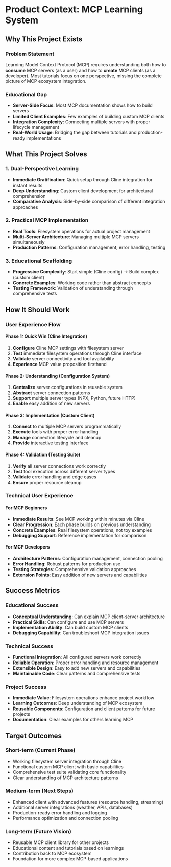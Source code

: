 # Product Context: MCP Learning System

## Why This Project Exists

### Problem Statement

Learning Model Context Protocol (MCP) requires understanding both how to **consume** MCP servers (as a user) and how to **create** MCP clients (as a developer). Most tutorials focus on one perspective, missing the complete picture of MCP ecosystem integration.

### Educational Gap

- **Server-Side Focus**: Most MCP documentation shows how to build servers
- **Limited Client Examples**: Few examples of building custom MCP clients
- **Integration Complexity**: Connecting multiple servers with proper lifecycle management
- **Real-World Usage**: Bridging the gap between tutorials and production-ready implementations

## What This Project Solves

### 1. Dual-Perspective Learning

- **Immediate Gratification**: Quick setup through Cline integration for instant results
- **Deep Understanding**: Custom client development for architectural comprehension
- **Comparative Analysis**: Side-by-side comparison of different integration approaches

### 2. Practical MCP Implementation

- **Real Tools**: Filesystem operations for actual project management
- **Multi-Server Architecture**: Managing multiple MCP servers simultaneously
- **Production Patterns**: Configuration management, error handling, testing

### 3. Educational Scaffolding

- **Progressive Complexity**: Start simple (Cline config) → Build complex (custom client)
- **Concrete Examples**: Working code rather than abstract concepts
- **Testing Framework**: Validation of understanding through comprehensive tests

## How It Should Work

### User Experience Flow

#### Phase 1: Quick Win (Cline Integration)

1. **Configure** Cline MCP settings with filesystem server
2. **Test** immediate filesystem operations through Cline interface
3. **Validate** server connectivity and tool availability
4. **Experience** MCP value proposition firsthand

#### Phase 2: Understanding (Configuration System)

1. **Centralize** server configurations in reusable system
2. **Abstract** server connection patterns
3. **Support** multiple server types (NPX, Python, future HTTP)
4. **Enable** easy addition of new servers

#### Phase 3: Implementation (Custom Client)

1. **Connect** to multiple MCP servers programmatically
2. **Execute** tools with proper error handling
3. **Manage** connection lifecycle and cleanup
4. **Provide** interactive testing interface

#### Phase 4: Validation (Testing Suite)

1. **Verify** all server connections work correctly
2. **Test** tool execution across different server types
3. **Validate** error handling and edge cases
4. **Ensure** proper resource cleanup

### Technical User Experience

#### For MCP Beginners

- **Immediate Results**: See MCP working within minutes via Cline
- **Clear Progression**: Each phase builds on previous understanding
- **Concrete Examples**: Real filesystem operations, not toy examples
- **Debugging Support**: Reference implementation for comparison

#### For MCP Developers

- **Architecture Patterns**: Configuration management, connection pooling
- **Error Handling**: Robust patterns for production use
- **Testing Strategies**: Comprehensive validation approaches
- **Extension Points**: Easy addition of new servers and capabilities

## Success Metrics

### Educational Success

- **Conceptual Understanding**: Can explain MCP client-server architecture
- **Practical Skills**: Can configure and use MCP servers
- **Implementation Ability**: Can build custom MCP clients
- **Debugging Capability**: Can troubleshoot MCP integration issues

### Technical Success

- **Functional Integration**: All configured servers work correctly
- **Reliable Operation**: Proper error handling and resource management
- **Extensible Design**: Easy to add new servers and capabilities
- **Maintainable Code**: Clear patterns and comprehensive tests

### Project Success

- **Immediate Value**: Filesystem operations enhance project workflow
- **Learning Outcomes**: Deep understanding of MCP ecosystem
- **Reusable Components**: Configuration and client patterns for future projects
- **Documentation**: Clear examples for others learning MCP

## Target Outcomes

### Short-term (Current Phase)

- Working filesystem server integration through Cline
- Functional custom MCP client with basic capabilities
- Comprehensive test suite validating core functionality
- Clear understanding of MCP architecture patterns

### Medium-term (Next Steps)

- Enhanced client with advanced features (resource handling, streaming)
- Additional server integrations (weather, APIs, databases)
- Production-ready error handling and logging
- Performance optimization and connection pooling

### Long-term (Future Vision)

- Reusable MCP client library for other projects
- Educational content and tutorials based on learnings
- Contribution back to MCP ecosystem
- Foundation for more complex MCP-based applications
